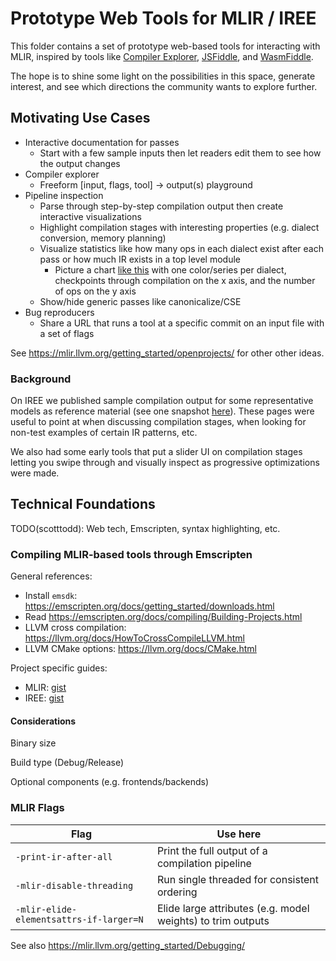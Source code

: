 # Prototype Web Tools for MLIR / IREE

This folder contains a set of prototype web-based tools for interacting with MLIR, inspired by tools like [Compiler Explorer](https://godbolt.org/), [JSFiddle](https://jsfiddle.net/), and [WasmFiddle](https://wasdk.github.io/WasmFiddle/).

The hope is to shine some light on the possibilities in this space, generate interest, and see which directions the community wants to explore further.

## Motivating Use Cases

* Interactive documentation for passes
  * Start with a few sample inputs then let readers edit them to see how the output changes
* Compiler explorer
  * Freeform [input, flags, tool] -> output(s) playground
* Pipeline inspection
  * Parse through step-by-step compilation output then create interactive visualizations
  * Highlight compilation stages with interesting properties (e.g. dialect conversion, memory planning)
  * Visualize statistics like how many ops in each dialect exist after each pass or how much IR exists in a top level module
    * Picture a chart [like this](https://observablehq.com/@mbostock/revenue-by-music-format-1973-2018) with one color/series per dialect, checkpoints through compilation on the x axis, and the number of ops on the y axis
  * Show/hide generic passes like canonicalize/CSE
* Bug reproducers
  * Share a URL that runs a tool at a specific commit on an input file with a set of flags

See https://mlir.llvm.org/getting_started/openprojects/ for other other ideas.

### Background

On IREE we published sample compilation output for some representative models as reference material (see one snapshot [here](https://github.com/google/iree/tree/99c6ce409783eaffb37dd46f3f4a6ef761556f99/docs/ir_examples)). These pages were useful to point at when discussing compilation stages, when looking for non-test examples of certain IR patterns, etc.

We also had some early tools that put a slider UI on compilation stages letting you swipe through and visually inspect as progressive optimizations were made.

## Technical Foundations

TODO(scotttodd): Web tech, Emscripten, syntax highlighting, etc.

<!-- Emscripten -->
<!-- Why the web? -->
<!-- Modular tools -->
<!-- Syntax highlighting -->
<!-- Code editor -->

### Compiling MLIR-based tools through Emscripten

General references:

* Install `emsdk`: https://emscripten.org/docs/getting_started/downloads.html
* Read https://emscripten.org/docs/compiling/Building-Projects.html
* LLVM cross compilation: https://llvm.org/docs/HowToCrossCompileLLVM.html
* LLVM CMake options: https://llvm.org/docs/CMake.html

Project specific guides:

* MLIR: [gist](https://gist.github.com/ScottTodd/f30d9d26254de82648de37d5ed445cbc)
* IREE: [gist](https://gist.github.com/ScottTodd/7898981998cefb60902d4fbc8a471ccf)

#### Considerations

Binary size

Build type (Debug/Release)

Optional components (e.g. frontends/backends)

### MLIR Flags

| Flag                                    | Use here                                                    |
|-----------------------------------------|-------------------------------------------------------------|
| `-print-ir-after-all`                   | Print the full output of a compilation pipeline             |
| `-mlir-disable-threading`               | Run single threaded for consistent ordering                 |
| `-mlir-elide-elementsattrs-if-larger=N` | Elide large attributes (e.g. model weights) to trim outputs |

See also https://mlir.llvm.org/getting_started/Debugging/
